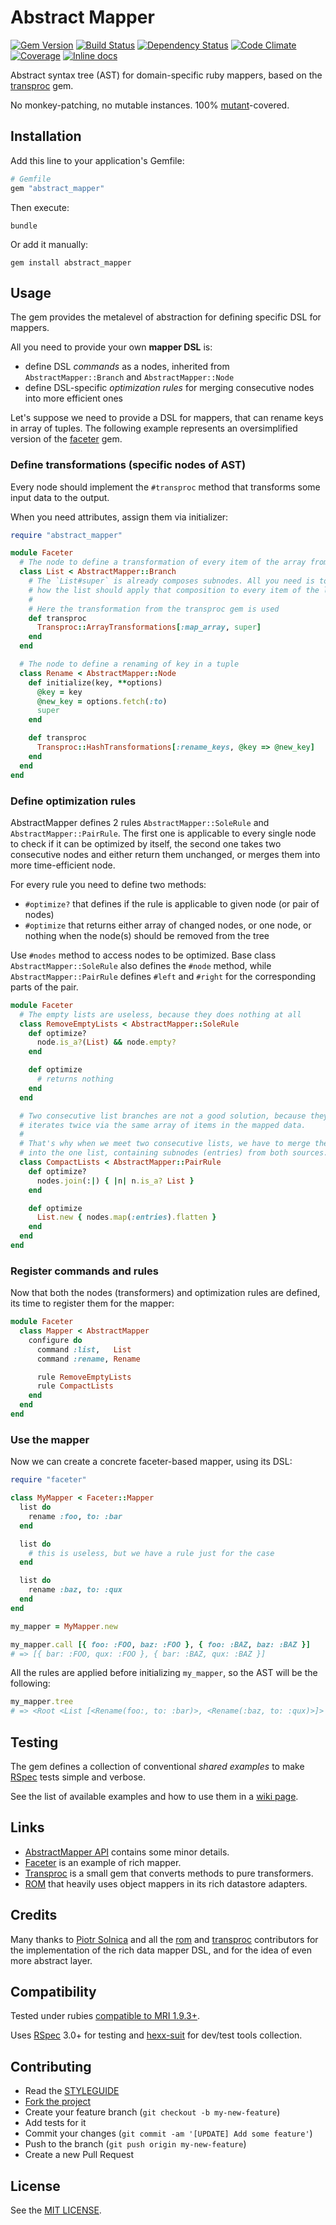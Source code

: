 Abstract Mapper
===============

[![Gem Version](https://img.shields.io/gem/v/abstract_mapper.svg?style=flat)][gem]
[![Build Status](https://img.shields.io/travis/nepalez/abstract_mapper/master.svg?style=flat)][travis]
[![Dependency Status](https://img.shields.io/gemnasium/nepalez/abstract_mapper.svg?style=flat)][gemnasium]
[![Code Climate](https://img.shields.io/codeclimate/github/nepalez/abstract_mapper.svg?style=flat)][codeclimate]
[![Coverage](https://img.shields.io/coveralls/nepalez/abstract_mapper.svg?style=flat)][coveralls]
[![Inline docs](http://inch-ci.org/github/nepalez/abstract_mapper.svg)][inch]

[codeclimate]: https://codeclimate.com/github/nepalez/abstract_mapper
[coveralls]: https://coveralls.io/r/nepalez/abstract_mapper
[gem]: https://rubygems.org/gems/abstract_mapper
[gemnasium]: https://gemnasium.com/nepalez/abstract_mapper
[travis]: https://travis-ci.org/nepalez/abstract_mapper
[inch]: https://inch-ci.org/github/nepalez/abstract_mapper

Abstract syntax tree (AST) for domain-specific ruby mappers, based on the [transproc] gem.

No monkey-patching, no mutable instances. 100% [mutant]-covered.

[faceter]: https://github.com/nepalez/faceter
[mutant]: https://github.com/mbj/mutant
[transproc]: https://github.com/solnic/transproc

Installation
------------

Add this line to your application's Gemfile:

```ruby
# Gemfile
gem "abstract_mapper"
```

Then execute:

```
bundle
```

Or add it manually:

```
gem install abstract_mapper
```

Usage
-----

The gem provides the metalevel of abstraction for defining specific DSL for mappers.

All you need to provide your own **mapper DSL** is:

* define DSL *commands* as a nodes, inherited from `AbstractMapper::Branch` and `AbstractMapper::Node`
* define DSL-specific *optimization rules* for merging consecutive nodes into more efficient ones

Let's suppose we need to provide a DSL for mappers, that can rename keys in array of tuples.
The following example represents an oversimplified version of the [faceter] gem.

### Define transformations (specific nodes of AST)

Every node should implement the `#transproc` method that transforms some input data to the output.

When you need attributes, assign them via initializer:

```ruby
require "abstract_mapper"

module Faceter
  # The node to define a transformation of every item of the array from input
  class List < AbstractMapper::Branch
    # The `List#super` is already composes subnodes. All you need is to define,
    # how the list should apply that composition to every item of the list
    #
    # Here the transformation from the transproc gem is used
    def transproc
      Transproc::ArrayTransformations[:map_array, super]
    end
  end

  # The node to define a renaming of key in a tuple
  class Rename < AbstractMapper::Node
    def initialize(key, **options)
      @key = key
      @new_key = options.fetch(:to)
      super
    end

    def transproc
      Transproc::HashTransformations[:rename_keys, @key => @new_key]
    end
  end
end
```

### Define optimization rules

AbstractMapper defines 2 rules `AbstractMapper::SoleRule` and `AbstractMapper::PairRule`. The first one is applicable to every single node to check if it can be optimized by itself, the second one takes two consecutive nodes and either return them unchanged, or merges them into more time-efficient node.

For every rule you need to define two methods:

* `#optimize?` that defines if the rule is applicable to given node (or pair of nodes)
* `#optimize` that returns either array of changed nodes, or one node, or nothing when the node(s) should be removed from the tree

Use `#nodes` method to access nodes to be optimized. Base class `AbstractMapper::SoleRule` also defines the `#node` method, while `AbstractMapper::PairRule` defines `#left` and `#right` for the corresponding parts of the pair.

```ruby
module Faceter
  # The empty lists are useless, because they does nothing at all
  class RemoveEmptyLists < AbstractMapper::SoleRule
    def optimize?
      node.is_a?(List) && node.empty?
    end

    def optimize
      # returns nothing
    end
  end

  # Two consecutive list branches are not a good solution, because they
  # iterates twice via the same array of items in the mapped data.
  #
  # That's why when we meet two consecutive lists, we have to merge them
  # into the one list, containing subnodes (entries) from both sources.
  class CompactLists < AbstractMapper::PairRule
    def optimize?
      nodes.join(:|) { |n| n.is_a? List }
    end

    def optimize
      List.new { nodes.map(:entries).flatten }
    end
  end
end
```

### Register commands and rules

Now that both the nodes (transformers) and optimization rules are defined, its time to register them for the mapper:

```ruby
module Faceter
  class Mapper < AbstractMapper
    configure do
      command :list,   List
      command :rename, Rename

      rule RemoveEmptyLists
      rule CompactLists
    end
  end
end
```

### Use the mapper

Now we can create a concrete faceter-based mapper, using its DSL:

```ruby
require "faceter"

class MyMapper < Faceter::Mapper
  list do
    rename :foo, to: :bar
  end

  list do
    # this is useless, but we have a rule just for the case
  end

  list do
    rename :baz, to: :qux
  end
end

my_mapper = MyMapper.new

my_mapper.call [{ foo: :FOO, baz: :FOO }, { foo: :BAZ, baz: :BAZ }]
# => [{ bar: :FOO, qux: :FOO }, { bar: :BAZ, qux: :BAZ }]
```

All the rules are applied before initializing `my_mapper`, so the AST will be the following:

```ruby
my_mapper.tree
# => <Root <List [<Rename(foo:, to: :bar)>, <Rename(:baz, to: :qux)>]>
```

Testing
-------

The gem defines a collection of conventional *shared examples* to make [RSpec] tests simple and verbose.

See the list of available examples and how to use them in a [wiki page](https://github.com/nepalez/abstract_mapper/wiki/Shared-examples).

Links
-----

* [AbstractMapper API] contains some minor details.
* [Faceter] is an example of rich mapper.
* [Transproc] is a small gem that converts methods to pure transformers.
* [ROM] that heavily uses object mappers in its rich datastore adapters.

[AbstractMapper API]: http://www.rubydoc.info/gems/abstract_mapper
[Faceter]: https://github.com/nepalez/faceter
[Transproc]: https://github.com/solnic/transproc
[ROM]: http://rom-rb.org

Credits
-------

Many thanks to [Piotr Solnica](https://github.com/solnic) and all the [rom](https://gitter.im/rom-rb/chat) and [transproc](https://gitter.im/transproc/chat) contributors for the implementation of the rich data mapper DSL, and for the idea of even more abstract layer.

Compatibility
-------------

Tested under rubies [compatible to MRI 1.9.3+](.travis.yml).

Uses [RSpec] 3.0+ for testing and [hexx-suit] for dev/test tools collection.

[RSpec]: http://rspec.info
[hexx-suit]: https://github.com/nepalez/hexx-suit

Contributing
------------

* Read the [STYLEGUIDE](config/metrics/STYLEGUIDE)
* [Fork the project](https://github.com/nepalez/abstract_mapper)
* Create your feature branch (`git checkout -b my-new-feature`)
* Add tests for it
* Commit your changes (`git commit -am '[UPDATE] Add some feature'`)
* Push to the branch (`git push origin my-new-feature`)
* Create a new Pull Request

License
-------

See the [MIT LICENSE](LICENSE).
